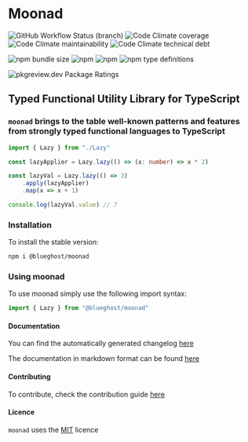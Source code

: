 # Moonad

![GitHub Workflow Status (branch)](https://img.shields.io/github/workflow/status/BlueGhostGH/moonad/Test/develop?logo=github-actions&logoColor=ffffff&style=for-the-badge) ![Code Climate coverage](https://img.shields.io/codeclimate/coverage/BlueGhostGH/moonad?logo=code-climate&style=for-the-badge) ![Code Climate maintainability](https://img.shields.io/codeclimate/maintainability/BlueGhostGH/moonad?logo=code-climate&style=for-the-badge) ![Code Climate technical debt](https://img.shields.io/codeclimate/tech-debt/BlueGhostGH/moonad?logo=code-climate&style=for-the-badge)

![npm bundle size](https://img.shields.io/bundlephobia/minzip/@blueghost/moonad?logo=npm&style=for-the-badge) ![npm](https://img.shields.io/npm/dw/@blueghost/moonad?color=blue&logo=npm&style=for-the-badge) ![npm](https://img.shields.io/npm/v/@blueghost/moonad?color=black&label=npm%20version&logo=npm&style=for-the-badge) ![npm type definitions](https://img.shields.io/npm/types/@blueghost/moonad?logo=typescript&style=for-the-badge)

![pkgreview.dev Package Ratings](https://img.shields.io/pkgreview/rating/npm/@blueghost/moonad?color=orange&style=for-the-badge)

## Typed Functional Utility Library for TypeScript

### `moonad` brings to the table well-known patterns and features from strongly typed functional languages to TypeScript

```typescript
import { Lazy } from "./Lazy"

const lazyApplier = Lazy.lazy(() => (x: number) => x * 2)

const lazyVal = Lazy.lazy(() => 3)
    .apply(lazyApplier)
    .map(x => x + 1)

console.log(lazyVal.value) // 7
```

### Installation

To install the stable version:

```bash
npm i @blueghost/moonad
```

### Using moonad

To use moonad simply use the following import syntax:

```ts
import { Lazy } from "@blueghost/moonad"
```

#### Documentation

You can find the automatically generated changelog [here](CHANGELOG.md)

The documentation in markdown format can be found [here](./docs/index.md)

#### Contributing

To contribute, check the contribution guide [here](CONTRIBUTING.md)

#### Licence

`moonad` uses the [MIT](LICENSE) licence
